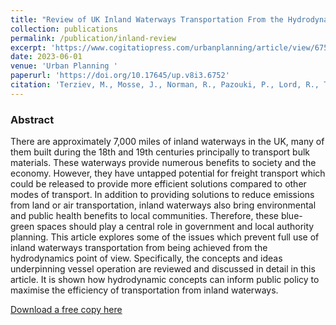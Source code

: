 ```yaml
---
title: "Review of UK Inland Waterways Transportation From the Hydrodynamics Point of View"
collection: publications
permalink: /publication/inland-review
excerpt: 'https://www.cogitatiopress.com/urbanplanning/article/view/6752.'
date: 2023-06-01
venue: 'Urban Planning '
paperurl: 'https://doi.org/10.17645/up.v8i3.6752'
citation: 'Terziev, M., Mosse, J., Norman, R., Pazouki, P., Lord, R., Tezdogan, T., Thompson, C., Konovessis, D., Incecik, A., Review of UK Inland Waterways Transportation From the Hydrodynamics Point of View, Urban Planning.'
---
```


### Abstract

There are approximately 7,000 miles of inland waterways in the UK, many of them built during the 18th and 19th centuries principally to transport bulk materials. These waterways provide numerous benefits to society and the economy. However, they have untapped potential for freight transport which could be released to provide more efficient solutions compared to other modes of transport. In addition to providing solutions to reduce emissions from land or air transportation, inland waterways also bring environmental and public health benefits to local communities. Therefore, these blue-green spaces should play a central role in government and local authority planning. This article explores some of the issues which prevent full use of inland waterways transportation from being achieved from the hydrodynamics point of view. Specifically, the concepts and ideas underpinning vessel operation are reviewed and discussed in detail in this article. It is shown how hydrodynamic concepts can inform public policy to maximise the efficiency of transportation from inland waterways.

[Download a free copy here](https://www.cogitatiopress.com/urbanplanning/article/view/6752)
